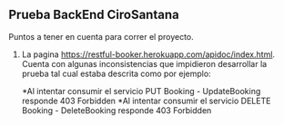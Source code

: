 ## Prueba BackEnd **CiroSantana**

Puntos a tener en cuenta para correr el proyecto.
1. La pagina https://restful-booker.herokuapp.com/apidoc/index.html. Cuenta con algunas inconsistencias que impidieron desarrollar la prueba tal
   cual estaba descrita como por ejemplo:

   *Al intentar consumir el servicio PUT Booking - UpdateBooking responde 403 Forbidden
   *Al intentar consumir el servicio DELETE Booking - DeleteBooking responde 403 Forbidden